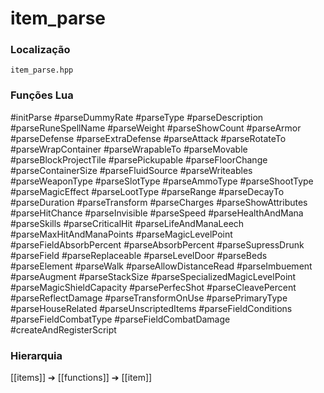 # item_parse

### Localização
`item_parse.hpp`

### Funções Lua
#initParse
#parseDummyRate
#parseType
#parseDescription
#parseRuneSpellName
#parseWeight
#parseShowCount
#parseArmor
#parseDefense
#parseExtraDefense
#parseAttack
#parseRotateTo
#parseWrapContainer
#parseWrapableTo
#parseMovable
#parseBlockProjectTile
#parsePickupable
#parseFloorChange
#parseContainerSize
#parseFluidSource
#parseWriteables
#parseWeaponType
#parseSlotType
#parseAmmoType
#parseShootType
#parseMagicEffect
#parseLootType
#parseRange
#parseDecayTo
#parseDuration
#parseTransform
#parseCharges
#parseShowAttributes
#parseHitChance
#parseInvisible
#parseSpeed
#parseHealthAndMana
#parseSkills
#parseCriticalHit
#parseLifeAndManaLeech
#parseMaxHitAndManaPoints
#parseMagicLevelPoint
#parseFieldAbsorbPercent
#parseAbsorbPercent
#parseSupressDrunk
#parseField
#parseReplaceable
#parseLevelDoor
#parseBeds
#parseElement
#parseWalk
#parseAllowDistanceRead
#parseImbuement
#parseAugment
#parseStackSize
#parseSpecializedMagicLevelPoint
#parseMagicShieldCapacity
#parsePerfecShot
#parseCleavePercent
#parseReflectDamage
#parseTransformOnUse
#parsePrimaryType
#parseHouseRelated
#parseUnscriptedItems
#parseFieldConditions
#parseFieldCombatType
#parseFieldCombatDamage
#createAndRegisterScript

### Hierarquia
[[items]] ➔ [[functions]] ➔ [[item]]
